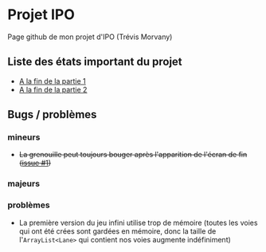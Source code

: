# Projet IPO
Page github de mon projet d'IPO (Trévis Morvany)

## Liste des états important du projet
- <a href=https://github.com/tretre91/ProjetIPO/tree/7c958be84a27f7002821ec52215f84630e3df924> A la fin de la partie 1 </a>
- <a href=https://github.com/tretre91/ProjetIPO/tree/cb6ad9f6de85df69224d2b6c16d938c1745e44b9> A la fin de la partie 2 </a>

## Bugs / problèmes
### mineurs
- <s>La grenouille peut toujours bouger après l'apparition de l'écran de fin (<a href=https://github.com/tretre91/ProjetIPO/issues/1>issue #1</a>)</s>
### majeurs

### problèmes
- La première version du jeu infini utilise trop de mémoire (toutes les voies qui ont été crées sont gardées en mémoire, donc
 la taille de l'`ArrayList<Lane>` qui contient nos voies augmente indéfiniment)
